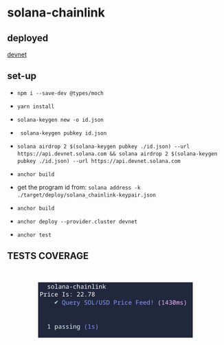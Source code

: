 # solana-chainlink

## deployed

[devnet](https://explorer.solana.com/address/4YVHiLzdjBNDQnHc5geB3Y2tGABZwzhZLqXCZMCW4QMZ?cluster=devnet)

## set-up

- `npm i --save-dev @types/moch`

- `yarn install`

- `solana-keygen new -o id.json`

- ` solana-keygen pubkey id.json`

- `solana airdrop 2 $(solana-keygen pubkey ./id.json) --url https://api.devnet.solana.com && solana airdrop 2 $(solana-keygen pubkey ./id.json) --url https://api.devnet.solana.com`

- `anchor build`

- get the program id from: `solana address -k ./target/deploy/solana_chainlink-keypair.json`

- `anchor build`

- `anchor deploy --provider.cluster devnet`

- `anchor test`

## TESTS COVERAGE

<br/>
<p align="center">
<img src="img/test.png" >
</a>
</p>
<br/>
